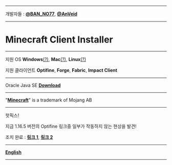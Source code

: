 
___


개발자들 : [**@BAN_NO77**](https://github.com/BAN-NO77), [**@AnVeid**](https://github.com/AnVeid)

---

# **Minecraft Client Installer**

---

지원 OS **Windows**[(?)](https://github.com/BAN-NO77/Minecraft-Client-Installer/wiki/Windows), **Mac**[(?)](https://github.com/BAN-NO77/Minecraft-Client-Installer/wiki/Mac), **Linux**[(?)](https://github.com/BAN-NO77/Minecraft-Client-Installer/wiki/Linux)

지원 클라이언트 **Optifine**, **Forge**, **Fabric**, **Impact Client**

---

Oracle Java SE [**Download**](http://www.m-c-i.kro.kr/)

---

"[**Minecraft**](https://www.minecraft.net)" is a trademark of Mojang AB

---

핫픽스! 

지금 1.16.5 버전의 Optifine 링크중 일부가 작동하지 않는 현상을 발견!

조치 완료 : [**링크 1**](https://github.com/BAN-NO77/Minecraft-Client-Installer/releases/tag/MCI6.1.0), [**링크 2**](https://github.com/BAN-NO77/Minecraft-Client-Installer/releases/tag/2.1.0)

___

[**English**](https://github.com/BAN-NO77/Minecraft-Client-Installer/wiki/English)
___
